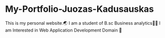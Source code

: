 # My-Portfolio-Juozas-Kadusauskas
This is my personal website.🌏 I am a student of B.sc Business analytics👨‍🎓 I am Interested in Web Application Development Domain 🔗
